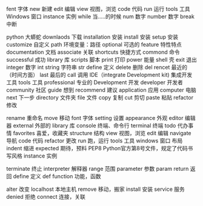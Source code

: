 fent 字体
new 新建
edit 编辑
view 视图，浏览
code 代码
run  运行
tools 工具
Windows 窗口
instance 实例
while 当.....的时候
num 数字
number 数字
break 中断

python 大蟒蛇
downlaods 下载
installation 安装
install 安装
setup 安装
customize 自定义
path    环境变量：路径
optional 可选的
feature 特性特点
documentation 文档
associate  关联
shortcuts 快捷方式
commond  命令
successful  成功
library 库
scripts 脚本
print  打印
power 能量
shell 壳
exit 退出
integer 数字 int
string  字符串 str
define  定义
delete    删除 del
rencet  最近的 （时间方面）
last  最后的
call  调用
IDE（integrate Development kit)  集成开发工具
tools 工具
professional 专业的
Development  开发
developer 开发者
community  社区
guide 想到
recommend 建议
application 应用
computer 电脑
next  下一步
directory 文件夹
file 文件
copy 复制
cut 剪切
paste 粘贴
refactor  修改

rename 重命名
move 移动
font 字体
setting  设置
appearance 外观
editor 编辑器
external 外部的
library 库
console 终端、命令行
terminal 终端
todo 代办事情
favorites 喜爱，收藏夹
structure 结构
view 视图，浏览
edit 编辑
navigate 导航
code 代码
refactor 更改
run 跑，运行
tools 工具
windows 窗口 布局
indent 缩进
expected  期待，预料
PEP8  Python官方第8号文件，规定了代码书写风格
instance 实例

terminate 终止
interpreter  解释器
range  范围
parameter 参数 param
return 返回
define 定义 def
function 功能，函数


alter  改变
localhost  本地主机
remove   移动，搬家
install   安装
service   服务
denied    拒绝
connect  连接，关联